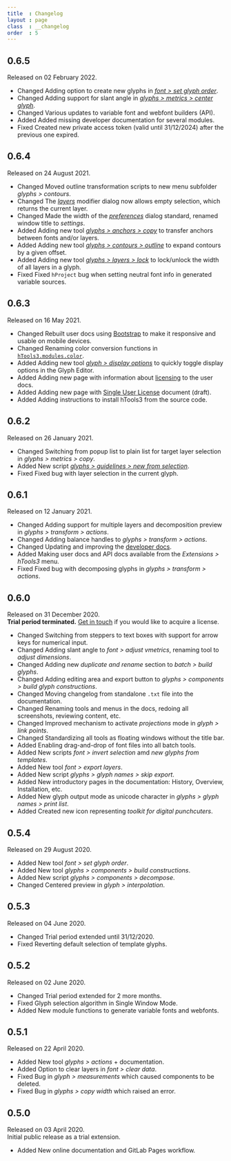 ```yaml
---
title  : Changelog
layout : page
class  : __changelog
order  : 5
---
```


<!--

All notable changes to hTools3 are documented in this file.

The format is based on [Keep a Changelog](http://keepachangelog.com/en/1.0.0/).
hTools3 adheres to [Semantic Versioning](http://semver.org/spec/v2.0.0.html).

semantic versioning: MAJOR.MINOR.PATCH
see http://keepachangelog.com/

| MAJOR | incompatible API changes                           |
| MINOR | new functionality in a backwards compatible manner |
| PATCH | backwards compatible bug fixes                     |

additional labels for pre-release and build 
as extensions to the MAJOR.MINOR.PATCH format

types of changes:

- `Added` for new features.
- `Changed` for changes in existing functionality.
- `Deprecated` for soon-to-be removed features.
- `Removed` for now removed features.
- `Fixed` for any bug fixes.
- `Security` in case of vulnerabilities.

-->

0.6.5
-----

Released on 02 February 2022.

- <span class='badge'>Changed</span> Adding option to create new glyphs in *[font > set glyph order](../font/set-glyph-order/)*.
- <span class='badge'>Changed</span> Adding support for slant angle in *[glyphs > metrics > center glyph](../glyphs/metrics/center/)*.
- <span class='badge'>Changed</span> Various updates to variable font and webfont builders (API).
- <span class='badge'>Added</span> Added missing developer documentation for several modules.
- <span class='badge'>Fixed</span> Created new private access token (valid until 31/12/2024) after the previous one expired.

0.6.4
-----

Released on 24 August 2021.

- <span class='badge'>Changed</span> Moved outline transformation scripts to new menu subfolder *glyphs > contours*.
- <span class='badge'>Changed</span> The *[layers](../glyphs/modifiers/layers)* modifier dialog now allows empty selection, which returns the current layer.
- <span class='badge'>Changed</span> Made the width of the *[preferences](../preferences)* dialog standard, renamed window title to *settings*.
- <span class='badge'>Added</span> Adding new tool *[glyphs > anchors > copy](../glyphs/anchors/copy)* to transfer anchors between fonts and/or layers.
- <span class='badge'>Added</span> Adding new tool *[glyphs > contours > outline](../glyphs/contours/outline)* to expand contours by a given offset.
- <span class='badge'>Added</span> Adding new tool *[glyphs > layers > lock](../glyphs/layers/lock-widths)* to lock/unlock the width of all layers in a glyph.
- <span class='badge'>Fixed</span> Fixed `hProject` bug when setting neutral font info in generated variable sources.

0.6.3
-----

Released on 16 May 2021.

- <span class='badge'>Changed</span> Rebuilt user docs using [Bootstrap] to make it responsive and usable on mobile devices.
- <span class='badge'>Changed</span> Renaming color conversion functions in [`hTools3.modules.color`].
- <span class='badge'>Added</span> Adding new tool *[glyph > display options](../glyph/display-options)* to quickly toggle display options in the Glyph Editor.
- <span class='badge'>Added</span> Adding new page with information about [licensing] to the user docs.
- <span class='badge'>Added</span> Adding new page with [Single User License] document (draft).
- <span class='badge'>Added</span> Adding instructions to install hTools3 from the source code.

[Bootstrap]: http://getbootstrap.com/
[licensing]: ../licensing
[Single User License]: ../licensing/single-user-license
[`hTools3.modules.color`]: http://hipertipo.gitlab.io/hTools3/modules/color.html

0.6.2
-----

Released on 26 January 2021.

- <span class='badge'>Changed</span> Switching from popup list to plain list for target layer selection in *glyphs > metrics > copy*.
- <span class='badge'>Added</span> New script *[glyphs > guidelines > new from selection](../glyphs/guidelines/new-from-selection)*.
- <span class='badge'>Fixed</span> Fixed bug with layer selection in the current glyph.

0.6.1
-----

Released on 12 January 2021.

- <span class='badge'>Changed</span> Adding support for multiple layers and decomposition preview in *glyphs > transform > actions*.
- <span class='badge'>Changed</span> Adding balance handles to *glyphs > transform > actions*.
- <span class='badge'>Changed</span> Updating and improving the [developer docs].
- <span class='badge'>Added</span> Making user docs and API docs available from the *Extensions > hTools3* menu.
- <span class='badge'>Fixed</span> Fixed bug with decomposing glyphs in *glyphs > transform > actions*.

[developer docs]: http://hipertipo.gitlab.io/hTools3/

0.6.0
-----

Released on 31 December 2020.  
**Trial period terminated.** [Get in touch](mailto:gustavo@hipertipo.com) if you would like to acquire a license.

- <span class='badge'>Changed</span> Switching from steppers to text boxes with support for arrow keys for numerical input.
- <span class='badge'>Changed</span> Adding slant angle to *font > adjust vmetrics*, renaming tool to *adjust dimensions*.
- <span class='badge'>Changed</span> Adding new *duplicate and rename* section to *batch > build glyphs*.
- <span class='badge'>Changed</span> Adding editing area and export button to *glyphs > components > build glyph constructions*.
- <span class='badge'>Changed</span> Moving changelog from standalone `.txt` file into the documentation.
- <span class='badge'>Changed</span> Renaming tools and menus in the docs, redoing all screenshots, reviewing content, etc.
- <span class='badge'>Changed</span> Improved mechanism to activate *projections* mode in *glyph > link points*.
- <span class='badge'>Changed</span> Standardizing all tools as floating windows without the title bar.
- <span class='badge'>Added</span> Enabling drag-and-drop of font files into all batch tools.
- <span class='badge'>Added</span> New scripts *font > invert selection* amd *new glyphs from templates*.
- <span class='badge'>Added</span> New tool *font > export layers*.
- <span class='badge'>Added</span> New script *glyphs > glyph names > skip export*.
- <span class='badge'>Added</span> New introductory pages in the documentation: History, Overview, Installation, etc.
- <span class='badge'>Added</span> New glyph output mode as unicode character in *glyphs > glyph names > print list*.
- <span class='badge'>Added</span> Created new icon representing *toolkit for digital punchcuters*.

0.5.4
-----

Released on 29 August 2020.

- <span class='badge'>Added</span> New tool *font > set glyph order*.
- <span class='badge'>Added</span> New tool *glyphs > components > build constructions*.
- <span class='badge'>Added</span> New script *glyphs > components > decompose*.
- <span class='badge'>Changed</span> Centered preview in *glyph > interpolation*.

0.5.3
-----

Released on 04 June 2020.

- <span class='badge'>Changed</span> Trial period extended until 31/12/2020.
- <span class='badge'>Fixed</span> Reverting default selection of template glyphs.

0.5.2
-----

Released on 02 June 2020.

- <span class='badge'>Changed</span> Trial period extended for 2 more months.
- <span class='badge'>Fixed</span> Glyph selection algorithm in Single Window Mode.
- <span class='badge'>Added</span> New module functions to generate variable fonts and webfonts.

0.5.1
-----

Released on 22 April 2020.

- <span class='badge'>Added</span> New tool *glyphs > actions* + documentation.
- <span class='badge'>Added</span> Option to clear layers in *font > clear data*.
- <span class='badge'>Fixed</span> Bug in *glyph > measurements* which caused components to be deleted.
- <span class='badge'>Fixed</span> Bug in *glyphs > copy width* which raised an error.

0.5.0
-----

Released on 03 April 2020.  
Initial public release as a trial extension.

- <span class='badge'>Added</span> New online documentation and GitLab Pages workflow.
